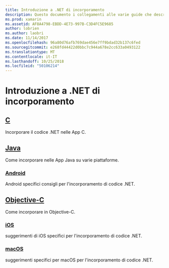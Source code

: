 ```yaml
---
title: Introduzione a .NET di incorporamento
description: Questo documento i collegamenti alle varie guide che descrivono come usare .NET incorporamento in C, Java, Android, progetti Objective-C, iOS e macOS.
ms.prod: xamarin
ms.assetid: AF8A4798-EBDD-4E73-997B-C3D4FC5E9685
author: lobrien
ms.author: laobri
ms.date: 11/14/2017
ms.openlocfilehash: 96a80d76afb769dae456e7ff9bdad32b137c6fed
ms.sourcegitcommit: e268fd44422d0bbc7c944a678e2cc633a0493122
ms.translationtype: MT
ms.contentlocale: it-IT
ms.lasthandoff: 10/25/2018
ms.locfileid: "50106214"
---
```

# <a name="getting-started-with-net-embedding"></a>Introduzione a .NET di incorporamento

## <a name="ccmd"></a>[C](c.md)

Incorporare il codice .NET nelle App C.

## <a name="javajavaindexmd"></a>[Java](java/index.md)

Come incorporare nelle App Java su varie piattaforme.

### <a name="androidjavaandroidmd"></a>[Android](java/android.md)

Android specifici consigli per l'incorporamento di codice .NET.

## <a name="objective-cobjective-cindexmd"></a>[Objective-C](objective-c/index.md)

Come incorporare in Objective-C.

### <a name="iosobjective-ciosmd"></a>[iOS](objective-c/ios.md)

suggerimenti di iOS specifici per l'incorporamento di codice .NET.

### <a name="macosobjective-cmacosmd"></a>[macOS](objective-c/macos.md)

suggerimenti specifici per macOS per l'incorporamento di codice .NET.
